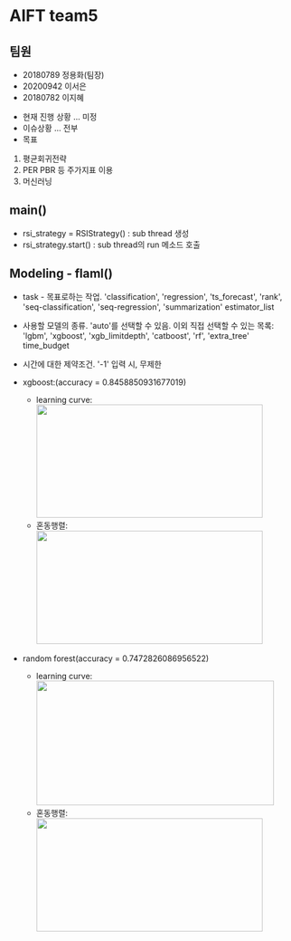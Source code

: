 # AIFT team5 

## 팀원
 - 20180789 정용화(팀장)
 - 20200942 이서은
 - 20180782 이지혜

* 현재 진행 상황 … 미정
* 이슈상황 … 전부
* 목표
 1. 평균회귀전략
 2. PER PBR 등 주가지표 이용
 3. 머신러닝
 
 ## main()
 - rsi_strategy = RSIStrategy() : sub thread 생성 
 - rsi_strategy.start()         : sub thread의 run 메소드 호출

## Modeling - flaml()
 - task - 목표로하는 작업. 'classification', 'regression', 'ts_forecast', 'rank', 'seq-classification', 'seq-regression', 'summarization'
estimator_list 
 - 사용할 모델의 종류. 'auto'를 선택할 수 있음. 이외 직접 선택할 수 있는 목록: 'lgbm', 'xgboost', 'xgb_limitdepth', 'catboost', 'rf', 'extra_tree'
time_budget 
 - 시간에 대한 제약조건. '-1' 입력 시, 무제한

 - xgboost:(accuracy = 0.8458850931677019)
   - learning curve: 
      <img src="https://user-images.githubusercontent.com/90076289/206838013-c392d429-67a9-4c8f-a0d3-378f60126232.png" width="400" height="200"/>
   - 혼동행렬:
      <img src="https://user-images.githubusercontent.com/90076289/206838046-141eb9ae-06b2-4450-a4ae-28218c97ad99.png" width="400" height="200"/>
     
 - random forest(accuracy = 0.7472826086956522)
   - learning curve: 
       <img src="https://user-images.githubusercontent.com/90076289/206837904-d4079625-e095-4947-b630-da95b9d7354d.png" width="420" height="220"/>
   - 혼동행렬:
       <img src="https://user-images.githubusercontent.com/90076289/206837908-2c28151e-102f-4465-bbac-190e1dc6cb2a.png" width="400" height="200"/>

